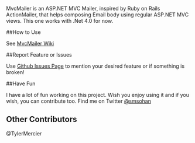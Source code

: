 MvcMailer is an ASP.NET MVC Mailer, inspired by Ruby on Rails ActionMailer, that helps composing Email
body using regular ASP.NET MVC views. This one works with .Net 4.0 for now.


##How to Use

See [MvcMailer Wiki](https://github.com/smsohan/MvcMailer/wiki/MvcMailer-Step-by-Step-Guide)

##Report Feature or Issues

Use [Github Issues Page](https://github.com/smsohan/mvcmailer/issues) to mention your desired feature or if something is broken!

##Have Fun

I have a lot of fun working on this project. Wish you enjoy using it and if you wish, you can contribute too. Find me on Twitter [@smsohan](http://twitter.com/smsohan)

## Other Contributors
@TylerMercier
